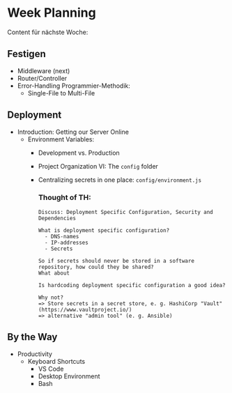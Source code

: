 # Week Planning

Content für nächste Woche:
## Festigen
  - Middleware (next)
  - Router/Controller
  - Error-Handling
    Programmier-Methodik:
      - Single-File to Multi-File

## Deployment
  - Introduction: Getting our Server Online
    - Environment Variables:
      - Development vs. Production
      - Project Organization VI: The `config` folder
      - Centralizing secrets in one place: `config/environment.js`

        ### Thought of TH:
          ```
          Discuss: Deployment Specific Configuration, Security and Dependencies

          What is deployment specific configuration?
            - DNS-names
            - IP-addresses
            - Secrets

          So if secrets should never be stored in a software repository, how could they be shared?
          What about

          Is hardcoding deployment specific configuration a good idea?

          Why not?
          => Store secrets in a secret store, e. g. HashiCorp "Vault" (https://www.vaultproject.io/)
          => alternative "admin tool" (e. g. Ansible)
          ```

## By the Way
- Productivity
  - Keyboard Shortcuts
    - VS Code
    - Desktop Environment
    - Bash
